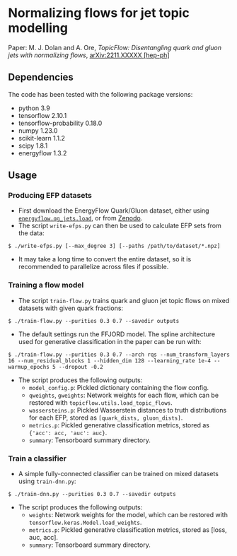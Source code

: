 # Normalizing flows for jet topic modelling

Paper: M. J. Dolan and A. Ore, _TopicFlow: Disentangling quark and gluon jets with normalizing flows_,
[arXiv:2211.XXXXX [hep-ph]](https://arxiv.org/abs/2211.XXXXX)

## Dependencies
The code has been tested with the following package versions:
- python 3.9
- tensorflow 2.10.1
- tensorflow-probability 0.18.0
- numpy 1.23.0
- scikit-learn 1.1.2
- scipy 1.8.1
- energyflow 1.3.2

## Usage

### Producing EFP datasets
- First download the EnergyFlow Quark/Gluon dataset, either using [`energyflow.qg_jets.load`](https://energyflow.network/docs/datasets/#quark-and-gluon-jets), or from [Zenodo](https://zenodo.org/record/3164691).
- The script `write-efps.py` can then be used to calculate EFP sets from the data:
```[bash]
$ ./write-efps.py [--max_degree 3] [--paths /path/to/dataset/*.npz]
```
- It may take a long time to convert the entire dataset, so it is recommended to parallelize across files if possible.

### Training a flow model
- The script `train-flow.py` trains quark and gluon jet topic flows on mixed datasets with given quark fractions:
```[bash]
$ ./train-flow.py --purities 0.3 0.7 --savedir outputs
```
- The default settings run the FFJORD model. The spline architecture used for generative classification in the paper can be run with:
```[bash]
$ ./train-flow.py --purities 0.3 0.7 --arch rqs --num_transform_layers 16 --num_residual_blocks 1 --hidden_dim 128 --learning_rate 1e-4 --warmup_epochs 5 --dropout -0.2
```
- The script produces the following outputs:
  - `model_config.p`: Pickled dictionary containing the flow config.
  - `qweights`, `gweights`: Network weights for each flow, which can be restored with `topicflow.utils.load_topic_flows`.
  - `wassersteins.p`: Pickled Wasserstein distances to truth distributions for each EFP, stored as `[quark_dists, gluon_dists]`.
  - `metrics.p`: Pickled generative classification metrics, stored as `{'acc': acc, 'auc': auc}`.
  - `summary`: Tensorboard summary directory.



### Train a classifier

- A simple fully-connected classifier can be trained on mixed datasets using `train-dnn.py`:
```[bash]
$ ./train-dnn.py --purities 0.3 0.7 --savedir outputs
```
- The script produces the following outputs:
  - `weights`: Network weights for the model, which can be restored with `tensorflow.keras.Model.load_weights`.
  - `metrics.p`: Pickled generative classification metrics, stored as [loss, auc, acc].
  - `summary`: Tensorboard summary directory.
